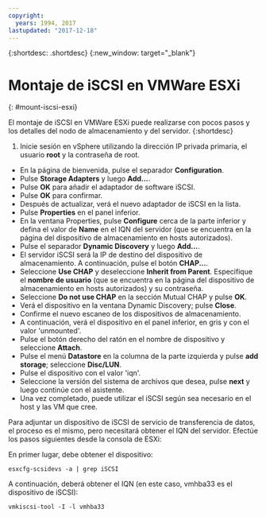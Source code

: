 ```yaml
---
copyright:
  years: 1994, 2017
lastupdated: "2017-12-18"
---
```


{:shortdesc: .shortdesc}
{:new_window: target="_blank"}

# Montaje de iSCSI en VMWare ESXi
{: #mount-iscsi-esxi}

El montaje de iSCSI en VMWare ESXi puede realizarse con pocos pasos y los detalles del nodo de almacenamiento y del servidor.
{:shortdesc}

1. Inicie sesión en vSphere utilizando la dirección IP privada primaria, el usuario **root** y la contraseña de root.
* En la página de bienvenida, pulse el separador **Configuration**.
* Pulse **Storage Adapters** y luego **Add…**.
* Pulse **OK** para añadir el adaptador de software iSCSI.
* Pulse **OK** para confirmar.
* Después de actualizar, verá el nuevo adaptador de iSCSI en la lista.
* Pulse **Properties** en el panel inferior.
* En la ventana Properties, pulse **Configure** cerca de la parte inferior y defina el valor de **Name** en el IQN del servidor (que se encuentra en la página del dispositivo de almacenamiento en hosts autorizados).
* Pulse el separador **Dynamic Discovery** y luego **Add...**.
* El servidor iSCSI será la IP de destino del dispositivo de almacenamiento. A continuación, pulse el botón **CHAP...**.
* Seleccione **Use CHAP** y deseleccione **Inherit from Parent**. Especifique el **nombre de usuario** (que se encuentra en la página del dispositivo de almacenamiento en hosts autorizados) y su contraseña.
* Seleccione **Do not use CHAP** en la sección Mutual CHAP y pulse **OK**.
* Verá el dispositivo en la ventana Dynamic Discovery; pulse **Close**.
* Confirme el nuevo escaneo de los dispositivos de almacenamiento.
* A continuación, verá el dispositivo en el panel inferior, en gris y con el valor 'unmounted'.
* Pulse el botón derecho del ratón en el nombre de dispositivo y seleccione **Attach**.
* Pulse el menú **Datastore** en la columna de la parte izquierda y pulse **add storage**; seleccione **Disc/LUN**.
* Pulse el dispositivo con el valor 'iqn'.
* Seleccione la versión del sistema de archivos que desea, pulse **next** y luego continúe con el asistente.
* Una vez completado, puede utilizar el iSCSI según sea necesario en el host y las VM que cree.



Para adjuntar un dispositivo de iSCSI de servicio de transferencia de datos, el proceso es el mismo, pero necesitará obtener el IQN del servidor. Efectúe los pasos siguientes desde la consola de ESXi:

En primer lugar, debe obtener el dispositivo:

`esxcfg-scsidevs -a | grep iSCSI`

A continuación, deberá obtener el IQN (en este caso, vmhba33 es el dispositivo de iSCSI):

`vmkiscsi-tool -I -l vmhba33`
